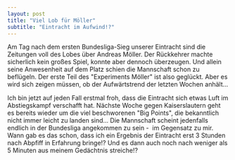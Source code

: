 ```yaml
---
layout: post
title: "Viel Lob für Möller"
subtitle: "Eintracht im Aufwind!?"
---
```


Am Tag nach dem ersten Bundesliga-Sieg unserer Eintracht sind die Zeitungen voll des Lobes über Andreas Möller. Der Rückkehrer machte sicherlich kein großes Spiel, konnte aber dennoch überzeugen. Und allein seine Anwesenheit auf dem Platz schien die Mannschaft schon zu beflügeln. Der erste Teil des "Experiments Möller" ist also geglückt. Aber es wird sich zeigen müssen, ob der Aufwärtstrend der letzten Wochen anhält...

Ich bin jetzt auf jeden Fall erstmal froh, dass die Eintracht sich etwas Luft im Abstiegskampf verschafft hat. Nächste Woche gegen Kaiserslautern geht es bereits wieder um die viel beschworenen "Big Points", die bekanntlich nicht immer leicht zu landen sind... Die Mannschaft scheint jedenfalls endlich in der Bundesliga angekommen zu sein -  im Gegensatz zu mir. Wann gab es das schon, dass ich ein Ergebnis der Eintracht erst 3 Stunden nach Abpfiff in Erfahrung bringe!? Und es dann auch noch nach weniger als 5 Minuten aus meinem Gedächtnis streiche!?
